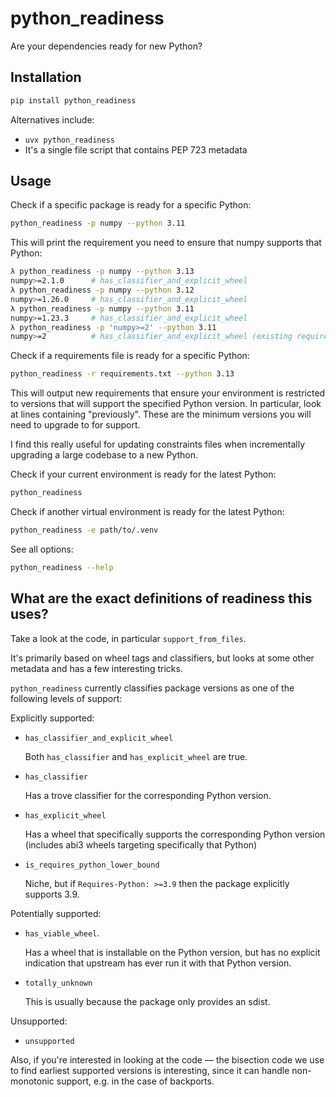 # python_readiness

Are your dependencies ready for new Python?

## Installation

```bash
pip install python_readiness
```

Alternatives include:
- `uvx python_readiness`
- It's a single file script that contains PEP 723 metadata

## Usage

Check if a specific package is ready for a specific Python:
```bash
python_readiness -p numpy --python 3.11
```

This will print the requirement you need to ensure that numpy supports that Python:
```bash
λ python_readiness -p numpy --python 3.13
numpy>=2.1.0      # has_classifier_and_explicit_wheel
λ python_readiness -p numpy --python 3.12
numpy>=1.26.0     # has_classifier_and_explicit_wheel
λ python_readiness -p numpy --python 3.11
numpy>=1.23.3     # has_classifier_and_explicit_wheel
λ python_readiness -p 'numpy>=2' --python 3.11
numpy>=2          # has_classifier_and_explicit_wheel (existing requirement ensures support)
```

Check if a requirements file is ready for a specific Python:
```bash
python_readiness -r requirements.txt --python 3.13
```

This will output new requirements that ensure your environment is restricted to versions that
will support the specified Python version. In particular, look at lines containing "previously".
These are the minimum versions you will need to upgrade to for support.

I find this really useful for updating constraints files when incrementally upgrading a large
codebase to a new Python.

Check if your current environment is ready for the latest Python:
```bash
python_readiness
```

Check if another virtual environment is ready for the latest Python:
```bash
python_readiness -e path/to/.venv
```

See all options:
```bash
python_readiness --help
```

## What are the exact definitions of readiness this uses?

Take a look at the code, in particular `support_from_files`.

It's primarily based on wheel tags and classifiers, but looks at some other metadata and has a
few interesting tricks.

`python_readiness` currently classifies package versions as one of the following levels of support:

Explicitly supported:
- `has_classifier_and_explicit_wheel`

  Both `has_classifier` and `has_explicit_wheel` are true.
- `has_classifier`

  Has a trove classifier for the corresponding Python version.
- `has_explicit_wheel`

  Has a wheel that specifically supports the corresponding Python version (includes abi3 wheels targeting specifically that Python)
- `is_requires_python_lower_bound`

  Niche, but if `Requires-Python: >=3.9` then the package explicitly supports 3.9.

Potentially supported:
- `has_viable_wheel`.

  Has a wheel that is installable on the Python version, but has no explicit indication that upstream has ever run it with that Python version.
- `totally_unknown`

  This is usually because the package only provides an sdist.

Unsupported:
- `unsupported`

Also, if you're interested in looking at the code — the bisection code we use to find earliest
supported versions is interesting, since it can handle non-monotonic support, e.g. in the case of
backports.

